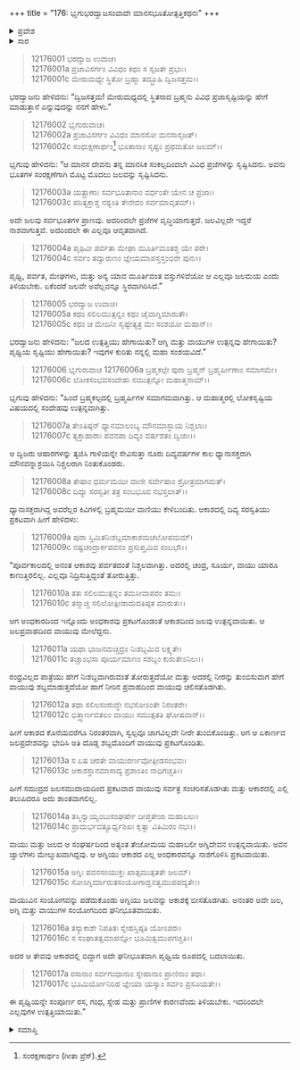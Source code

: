 +++
title = "176: ಭೃಗುಭರದ್ವಾಜಸಂವಾದೇ ಮಾನಸಭೂತೋತ್ಪತ್ತಿಕಥನಃ"
+++

<details><summary>ಪ್ರವೇಶ</summary>


।।   ಓಂ ಓಂ ನಮೋ ನಾರಾಯಣಾಯ।।   ಶ್ರೀ ವೇದವ್ಯಾಸಾಯ ನಮಃ ।।

ಶ್ರೀ ಕೃಷ್ಣದ್ವೈಪಾಯನ ವೇದವ್ಯಾಸ ವಿರಚಿತ  

**ಶ್ರೀ ಮಹಾಭಾರತ**

**ಶಾಂತಿ ಪರ್ವ**

**ಮೋಕ್ಷಧರ್ಮ ಪರ್ವ**

**ಅಧ್ಯಾಯ 176**


</details>

<details><summary>ಸಾರ</summary>

ಆಕಾಶದಿಂದ ಅನ್ಯ ನಾಲ್ಕು ಸ್ಥೂಲಭೂತಗಳ ಉತ್ಪತ್ತಿಯ ವರ್ಣನೆ (1-17).


</details>


> 12176001 ಭರದ್ವಾಜ ಉವಾಚ।  
12176001a ಪ್ರಜಾವಿಸರ್ಗಂ ವಿವಿಧಂ ಕಥಂ ಸ ಸೃಜತೇ ಪ್ರಭುಃ।  
12176001c ಮೇರುಮಧ್ಯೇ ಸ್ಥಿತೋ ಬ್ರಹ್ಮಾ ತದ್ಬ್ರೂಹಿ ದ್ವಿಜಸತ್ತಮ।।

ಭರದ್ವಾಜನು ಹೇಳಿದನು: “ದ್ವಿಜಸತ್ತಮ! ಮೇರುಮಧ್ಯದಲ್ಲಿ ಸ್ಥಿತನಾದ ಬ್ರಹ್ಮನು ವಿವಿಧ ಪ್ರಜಾಸೃಷ್ಟಿಯನ್ನು ಹೇಗೆ ಮಾಡುತ್ತಾನೆ ಎನ್ನುವುದನ್ನು ನನಗೆ ಹೇಳು.”

> 12176002 ಭೃಗುರುವಾಚ।  
12176002a ಪ್ರಜಾವಿಸರ್ಗಂ ವಿವಿಧಂ ಮಾನಸೋ ಮನಸಾಸೃಜತ್।  
12176002c ಸಂಧುಕ್ಷಣಾರ್ಥಂ[^1] ಭೂತಾನಾಂ ಸೃಷ್ಟಂ ಪ್ರಥಮತೋ ಜಲಮ್।।

ಭೃಗುವು ಹೇಳಿದನು: “ಆ ಮಾನಸ ದೇವನು ತನ್ನ ಮಾನಸಿಕ ಸಂಕಲ್ಪದಿಂದಲೇ ವಿವಿಧ ಪ್ರಜೆಗಳನ್ನು ಸೃಷ್ಟಿಸಿದನು. ಅವನು ಭೂತಗಳ ಸಂರಕ್ಷಣೆಗಾಗಿ ಮೊಟ್ಟ ಮೊದಲು ಜಲವನ್ನು  ಸೃಷ್ಟಿಸಿದನು.

> 12176003a ಯತ್ಪ್ರಾಣಾಃ ಸರ್ವಭೂತಾನಾಂ ವರ್ಧಂತೇ ಯೇನ ಚ ಪ್ರಜಾಃ।  
12176003c ಪರಿತ್ಯಕ್ತಾಶ್ಚ ನಶ್ಯಂತಿ ತೇನೇದಂ ಸರ್ವಮಾವೃತಮ್।।

ಅದೇ ಜಲವು ಸರ್ವಭೂತಗಳ ಪ್ರಾಣವು. ಅದರಿಂದಲೇ ಪ್ರಜೆಗಳ ವೃದ್ಧಿಯಾಗುತ್ತದೆ. ಜಲವಿಲ್ಲದೇ ಇದ್ದರೆ ನಾಶವಾಗುತ್ತವೆ. ಅದರಿಂದಲೇ ಈ ಎಲ್ಲವೂ ಆವೃತವಾಗಿದೆ.

> 12176004a ಪೃಥಿವೀ ಪರ್ವತಾ ಮೇಘಾ ಮೂರ್ತಿಮಂತಶ್ಚ ಯೇ ಪರೇ।  
12176004c ಸರ್ವಂ ತದ್ವಾರುಣಂ ಜ್ಞೇಯಮಾಪಸ್ತಸ್ತಂಭಿರೇ ಪುನಃ।।

ಪೃಥ್ವಿ, ಪರ್ವತ, ಮೇಘಗಳು, ಮತ್ತು ಅನ್ಯ ಯಾವ ಮೂರ್ತಿವಂತ ವಸ್ತುಗಳಿವೆಯೋ ಆ ಎಲ್ಲವೂ ಜಲಮಯ ಎಂದು ತಿಳಿಯಬೇಕು. ಏಕೆಂದರೆ ಜಲವೇ ಅವೆಲ್ಲವನ್ನೂ ಸ್ಥಿರವಾಗಿರಿಸಿದೆ.”

> 12176005 ಭರದ್ವಾಜ ಉವಾಚ।   
12176005a ಕಥಂ ಸಲಿಲಮುತ್ಪನ್ನಂ ಕಥಂ ಚೈವಾಗ್ನಿಮಾರುತೌ।  
12176005c ಕಥಂ ಚ ಮೇದಿನೀ ಸೃಷ್ಟೇತ್ಯತ್ರ ಮೇ ಸಂಶಯೋ ಮಹಾನ್।।

ಭರದ್ವಾಜನು ಹೇಳಿದನು: “ಜಲದ ಉತ್ಪತ್ತಿಯು ಹೇಗಾಯಿತು? ಆಗ್ನಿ ಮತ್ತು ವಾಯುಗಳ ಉತ್ಪನ್ನವು ಹೇಗಾಯಿತು? ಪೃಥ್ವಿಯ ಸೃಷ್ಟಿಯು ಹೇಗಾಯಿತು? ಇವುಗಳ ಕುರಿತು ನನ್ನಲ್ಲಿ ಮಹಾ ಸಂಶಯವಿದೆ.”

> 12176006 ಭೃಗುರುವಾಚ
12176006a ಬ್ರಹ್ಮಕಲ್ಪೇ ಪುರಾ ಬ್ರಹ್ಮನ್ ಬ್ರಹ್ಮರ್ಷೀಣಾಂ ಸಮಾಗಮೇ।  
12176006c ಲೋಕಸಂಭವಸಂದೇಹಃ ಸಮುತ್ಪನ್ನೋ ಮಹಾತ್ಮನಾಮ್।।

ಭೃಗುವು ಹೇಳಿದನು: “ಹಿಂದೆ ಬ್ರಹ್ಮಕಲ್ಪದಲ್ಲಿ ಬ್ರಹ್ಮರ್ಷಿಗಳ ಸಮಾಗಮವಾಗಿತ್ತು. ಆ ಮಹಾತ್ಮರಲ್ಲಿ ಲೋಕಸೃಷ್ಟಿಯ ವಿಷಯದಲ್ಲಿ ಸಂದೇಹವು ಉತ್ಪನ್ನವಾಗಿತ್ತು.

> 12176007a ತೇಽತಿಷ್ಠನ್ ಧ್ಯಾನಮಾಲಂಬ್ಯ ಮೌನಮಾಸ್ಥಾಯ ನಿಶ್ಚಲಾಃ।  
12176007c ತ್ಯಕ್ತಾಹಾರಾಃ ಪವನಪಾ ದಿವ್ಯಂ ವರ್ಷಶತಂ ದ್ವಿಜಾಃ।।

ಆ ದ್ವಿಜರು ಆಹಾರಗಳನ್ನು ತ್ಯಜಿಸಿ ಗಾಳಿಯನ್ನೇ ಸೇವಿಸುತ್ತಾ ನೂರು ದಿವ್ಯವರ್ಷಗಳ ಕಾಲ ಧ್ಯಾನಾಸಕ್ತರಾಗಿ ಮೌನವನ್ನಾಶ್ರಯಿಸಿ ನಿಶ್ಚಲರಾಗಿ ನಿಂತುಕೊಂಡರು.

> 12176008a ತೇಷಾಂ ಧರ್ಮಮಯೀ ವಾಣೀ ಸರ್ವೇಷಾಂ ಶ್ರೋತ್ರಮಾಗಮತ್।  
12176008c ದಿವ್ಯಾ ಸರಸ್ವತೀ ತತ್ರ ಸಂಬಭೂವ ನಭಸ್ತಲಾತ್।।

ಧ್ಯಾನಾಸಕ್ತರಾಗಿದ್ದ ಅವರೆಲ್ಲರ ಕಿವಿಗಳಲ್ಲಿ ಬ್ರಹ್ಮಮಯೀ ವಾಣಿಯು ಕೇಳಿಬಂದಿತು. ಆಕಾಶದಲ್ಲಿ ದಿವ್ಯ ಸರಸ್ವತಿಯು ಪ್ರಕಟವಾಗಿ ಹೀಗೆ ಹೇಳಿದಳು:

> 12176009a ಪುರಾ ಸ್ತಿಮಿತನಿಃಶಬ್ದಮಾಕಾಶಮಚಲೋಪಮಮ್।  
12176009c ನಷ್ಟಚಂದ್ರಾರ್ಕಪವನಂ ಪ್ರಸುಪ್ತಮಿವ ಸಂಬಭೌ।।

“ಪೂರ್ವಕಾಲದಲ್ಲಿ ಅನಂತ ಆಕಾಶವು ಪರ್ವತದಂತೆ ನಿಶ್ಚಲವಾಗಿತ್ತು. ಅದರಲ್ಲಿ ಚಂದ್ರ, ಸೂರ್ಯ, ವಾಯು ಯಾರೂ ಕಾಣುತ್ತಿರಲಿಲ್ಲ. ಎಲ್ಲವೂ ನಿದ್ರಿಸುತ್ತಿದ್ದಂತೆ ತೋರುತ್ತಿತ್ತು.

> 12176010a ತತಃ ಸಲಿಲಮುತ್ಪನ್ನಂ ತಮಸೀವಾಪರಂ ತಮಃ।  
12176010c ತಸ್ಮಾಚ್ಚ ಸಲಿಲೋತ್ಪೀಡಾದುದತಿಷ್ಠತ ಮಾರುತಃ।।

ಆಗ ಅಂಧಕಾರದಿಂದ ಇನ್ನೊಂದು ಅಂಧಕಾರವು ಪ್ರಕಟಗೊಂಡಂತೆ ಆಕಾಶದಿಂದ ಜಲವು ಉತ್ಪನ್ನವಾಯಿತು. ಆ ಜಲಪ್ರವಾಹದಿಂದ ವಾಯುವು ಮೇಲೆದ್ದನು.

> 12176011a ಯಥಾ ಭಾಜನಮಚ್ಚಿದ್ರಂ ನಿಃಶಬ್ದಮಿವ ಲಕ್ಷ್ಯತೇ।  
12176011c ತಚ್ಚಾಂಭಸಾ ಪೂರ್ಯಮಾಣಂ ಸಶಬ್ದಂ ಕುರುತೇಽನಿಲಃ।।

ರಂಧ್ರವಿಲ್ಲದ ಪಾತ್ರೆಯು ಹೇಗೆ ನಿಃಶಬ್ದವಾಗಿರುವಂತೆ ತೋರುತ್ತದೆಯೋ ಮತ್ತು ಅದರಲ್ಲಿ ನೀರನ್ನು ತುಂಬಿಸುವಾಗ ಹೇಗೆ ವಾಯುವು ಶಬ್ದಮಾಡುತ್ತದೆಯೋ ಹಾಗೆ ನೀರಿನ ಪ್ರವಾಹದಿಂದ ವಾಯುವು ಚಲಿಸತೊಡಗಿತು.

> 12176012a ತಥಾ ಸಲಿಲಸಂರುದ್ಧೇ ನಭಸೋಽಂತೇ ನಿರಂತರೇ।  
12176012c ಭಿತ್ತ್ವಾರ್ಣವತಲಂ ವಾಯುಃ ಸಮುತ್ಪತತಿ ಘೋಷವಾನ್।।

ಹೀಗೆ ಆಕಾಶದ ಕೊನೆಯವರೆಗೂ ನಿರಂತರವಾಗಿ, ಸ್ವಲ್ಪವೂ ಜಾಗವಿಲ್ಲದೇ ನೀರೇ ತುಂಬಿಕೊಂಡಿತ್ತು. ಆಗ ಆ ಏಕಾರ್ಣವ ಜಲಪ್ರದೇಶವನ್ನು ಭೇದಿಸಿ ಅತಿ ದೊಡ್ಡ ಶಬ್ದದೊಂದಿಗೆ ವಾಯುವು ಪ್ರಕಟಗೊಂಡಿತು.

> 12176013a ಸ ಏಷ ಚರತೇ ವಾಯುರರ್ಣವೋತ್ಪೀಡಸಂಭವಃ।  
12176013c ಆಕಾಶಸ್ಥಾನಮಾಸಾದ್ಯ ಪ್ರಶಾಂತಿಂ ನಾಧಿಗಚ್ಚತಿ।।

ಹೀಗೆ ಸಮುದ್ರದ ಜಲಸಮುದಾಯದಿಂದ ಪ್ರಕಟವಾದ ವಾಯುವು ಸರ್ವತ್ರ ಸಂಚರಿಸತೊಡಗಿತು ಮತ್ತು ಆಕಾಶದಲ್ಲಿ ಎಲ್ಲಿ ತಲುಪಿದರೂ ಅದು ಶಾಂತವಾಗಲಿಲ್ಲ.

> 12176014a ತಸ್ಮಿನ್ವಾಯ್ವಂಬುಸಂಘರ್ಷೇ ದೀಪ್ತತೇಜಾ ಮಹಾಬಲಃ।  
12176014c ಪ್ರಾದುರ್ಭವತ್ಯೂರ್ಧ್ವಶಿಖಃ ಕೃತ್ವಾ ವಿತಿಮಿರಂ ನಭಃ।।

ವಾಯು ಮತ್ತು ಜಲದ ಆ ಸಂಘರ್ಷದಿಂದ ಅತ್ಯಂತ ತೇಜೋಮಯ ಮಹಾಬಲೀ ಅಗ್ನಿದೇವನ ಉತ್ಪನ್ನವಾಯಿತು. ಅವನ ಜ್ವಾಲೆಗಳು ಮೇಲ್ಮುಖವಾಗಿದ್ದವು. ಆ ಅಗ್ನಿಯು ಆಕಾಶದ ಎಲ್ಲ ಅಂಧಕಾರವನ್ನೂ ನಾಶಗೊಳಿಸಿ ಪ್ರಕಟವಾಯಿತು.

> 12176015a ಅಗ್ನಿಃ ಪವನಸಂಯುಕ್ತಃ ಖಾತ್ಸಮುತ್ಪತತೇ ಜಲಮ್।  
12176015c ಸೋಽಗ್ನಿರ್ಮಾರುತಸಂಯೋಗಾದ್ಘನತ್ವಮುಪಪದ್ಯತೇ।।

ವಾಯುವಿನ ಸಂಯೋಗವನ್ನು ಪಡೆದುಕೊಂಡು ಅಗ್ನಿಯು ಜಲವನ್ನು ಆಕಾಶಕ್ಕೆ ಬೀಸತೊಡಗಿತು. ಅನಂತರ ಅದೇ ಜಲ, ಅಗ್ನಿ ಮತ್ತು ವಾಯುಗಳ ಸಂಯೋಗದಿಂದ ಘನೀಭೂತವಾಯಿತು.

> 12176016a ತಸ್ಯಾಕಾಶೇ ನಿಪತಿತಃ ಸ್ನೇಹಸ್ತಿಷ್ಠತಿ ಯೋಽಪರಃ।  
12176016c ಸ ಸಂಘಾತತ್ವಮಾಪನ್ನೋ ಭೂಮಿತ್ವಮುಪಗಚ್ಚತಿ।।

ಅದರ ಆ ತೇವವು ಆಕಾಶದಲ್ಲಿ ಬಿದ್ದಾಗ ಅದೇ ಘನೀಭೂತವಾಗಿ ಪೃಥ್ವಿಯ ರೂಪದಲ್ಲಿ ಬದಲಾಯಿತು.

> 12176017a ರಸಾನಾಂ ಸರ್ವಗಂಧಾನಾಂ ಸ್ನೇಹಾನಾಂ ಪ್ರಾಣಿನಾಂ ತಥಾ।  
12176017c ಭೂಮಿರ್ಯೋನಿರಿಹ ಜ್ಞೇಯಾ ಯಸ್ಯಾಂ ಸರ್ವಂ ಪ್ರಸೂಯತೇ।।

ಈ ಪೃಥ್ವಿಯನ್ನೇ ಸಂಪೂರ್ಣ ರಸ, ಗಂಧ, ಸ್ನೇಹ ಮತ್ತು ಪ್ರಾಣಿಗಳ ಕಾರಣವೆಂದು ತಿಳಿಯಬೇಕು. ಇದರಿಂದಲೇ ಎಲ್ಲವುಗಳ ಉತ್ಪತ್ತಿಯಾಯಿತು.”


<details><summary>ಸಮಾಪ್ತಿ</summary>

ಇತಿ ಶ್ರೀಮಹಾಭಾರತೇ ಶಾಂತಿಪರ್ವಣಿ ಮೋಕ್ಷಧರ್ಮಪರ್ವಣಿ ಭೃಗುಭರದ್ವಾಜಸಂವಾದೇ ಮಾನಸಭೂತೋತ್ಪತ್ತಿಕಥನೇ ಷಟ್ಸಪ್ತತ್ಯಧಿಕಶತಮೋಽಧ್ಯಾಯಃ।।  
ಇದು ಶ್ರೀಮಹಾಭಾರತದಲ್ಲಿ ಶಾಂತಿಪರ್ವದಲ್ಲಿ ಮೋಕ್ಷಧರ್ಮಪರ್ವದಲ್ಲಿ ಭೃಗುಭರದ್ವಾಜಸಂವಾದೇ ಮಾನಸಭೂತೋತ್ಪತ್ತಿಕಥನ ಎನ್ನುವ ನೂರಾಎಪ್ಪತ್ತಾರನೇ ಅಧ್ಯಾಯವು.


</details>

[^1]: ಸಂರಕ್ಷಣಾರ್ಥಂ (ಗೀತಾ ಪ್ರೆಸ್).
